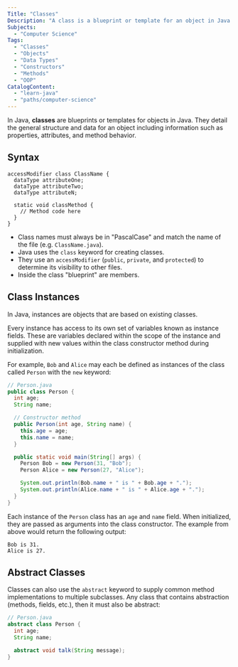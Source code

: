```yaml
---
Title: "Classes"
Description: "A class is a blueprint or template for an object in Java."
Subjects:
  - "Computer Science"
Tags:
  - "Classes"
  - "Objects"
  - "Data Types"
  - "Constructors"
  - "Methods"
  - "OOP"
CatalogContent:
  - "learn-java"
  - "paths/computer-science"
---
```


In Java, **classes** are blueprints or templates for objects in Java. They detail the general structure and data for an object including information such as properties, attributes, and method behavior.

## Syntax

```pseudo
accessModifier class ClassName {
  dataType attributeOne;
  dataType attributeTwo;
  dataType attributeN;

  static void classMethod {
    // Method code here
  }
}
```

- Class names must always be in "PascalCase" and match the name of the file (e.g. `ClassName.java`).
- Java uses the `class` keyword for creating classes.
- They use an `accessModifier` (`public`, `private`, and `protected`) to determine its visibility to other files.
- Inside the class "blueprint" are members.

## Class Instances

In Java, instances are objects that are based on existing classes.

Every instance has access to its own set of variables known as instance fields. These are variables declared within the scope of the instance and supplied with new values within the class constructor method during initialization.

For example, `Bob` and `Alice` may each be defined as instances of the class called `Person` with the `new` keyword:

```java
// Person.java
public class Person {
  int age;
  String name;

  // Constructor method
  public Person(int age, String name) {
    this.age = age;
    this.name = name;
  }

  public static void main(String[] args) {
    Person Bob = new Person(31, "Bob");
    Person Alice = new Person(27, "Alice");

    System.out.println(Bob.name + " is " + Bob.age + ".");
    System.out.println(Alice.name + " is " + Alice.age + ".");
  }
}
```

Each instance of the `Person` class has an `age` and `name` field. When initialized, they are passed as arguments into the class constructor. The example from above would return the following output:

```shell
Bob is 31.
Alice is 27.
```

## Abstract Classes

Classes can also use the `abstract` keyword to supply common method implementations to multiple subclasses. Any class that contains abstraction (methods, fields, etc.), then it must also be abstract:

```java
// Person.java
abstract class Person {
  int age;
  String name;

  abstract void talk(String message);
}
```
